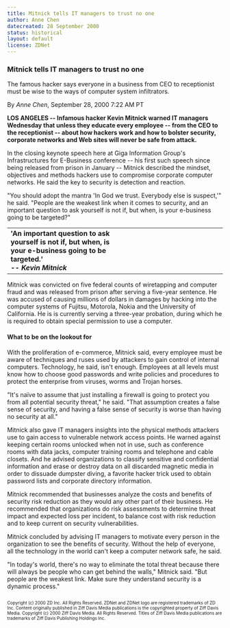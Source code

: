 ```yaml
---
title: Mitnick tells IT managers to trust no one
author: Anne Chen
datecreated: 28 September 2000
status: historical
layout: default
license: ZDNet
---
```

### Mitnick tells IT managers to trust no one

The famous hacker says everyone in a business from CEO to receptionist must be
wise to the ways of computer system infiltrators.

By *Anne Chen*,
September 28, 2000 7:22 AM PT

**LOS ANGELES -- Infamous hacker Kevin Mitnick warned IT managers
Wednesday that unless they educate every employee -- from the CEO to the
receptionist -- about how hackers work and how to bolster security,
corporate networks and Web sites will never be safe from attack.**


In the closing keynote speech here at Giga Information Group's
Infrastructures for E-Business conference -- his first such speech since
being released from prison in January -- Mitnick described the mindset,
objectives and methods hackers use to compromise corporate computer
networks. He said the key to security is detection and reaction.

"You should adopt the mantra 'In God we trust. Everybody else is
suspect,'" he said. "People are the weakest link when it comes to
security, and an important question to ask yourself is not if, but when,
is your e-business going to be targeted?"

<table>
<colgroup>
<col style="width: 50%" />
<col style="width: 50%" />
</colgroup>
<tbody>
<tr class="odd">
<td style="text-align: left;"><strong>'An important question to ask yourself is
not if, but when, is your e-business going to be targeted.'</strong><br />
<strong><em>-- Kevin Mitnick</em></strong><br />
</td>
</tr>
</tbody>
</table>

Mitnick was convicted on five federal counts of wiretapping and computer
fraud and was released from prison after serving a five-year sentence.
He was accused of causing millions of dollars in damages by hacking into
the computer systems of Fujitsu, Motorola, Nokia and the University of
California. He is is currently serving a three-year probation, during
which he is required to obtain special permission to use a computer.

#### What to be on the lookout for
With the proliferation of e-commerce, Mitnick said, every employee must
be aware of techniques and ruses used by attackers to gain control of
internal computers. Technology, he said, isn't enough. Employees at all
levels must know how to choose good passwords and write policies and
procedures to protect the enterprise from viruses, worms and Trojan
horses.

"It's naïve to assume that just installing a firewall is going to
protect you from all potential security threat," he said. "That
assumption creates a false sense of security, and having a false sense
of security is worse than having no security at all."

Mitnick also gave IT managers insights into the physical methods
attackers use to gain access to vulnerable network access points. He
warned against keeping certain rooms unlocked when not in use, such as
conference rooms with data jacks, computer training rooms and telephone
and cable closets. And he advised organizations to classify sensitive
and confidential information and erase or destroy data on all discarded
magnetic media in order to dissuade dumpster diving, a favorite hacker
trick used to obtain password lists and corporate directory information.

Mitnick recommended that businesses analyze the costs and benefits of
security risk reduction as they would any other part of their business.
He recommended that organizations do risk assessments to determine
threat impact and expected loss per incident, to balance cost with risk
reduction and to keep current on security vulnerabilities.

Mitnick concluded by advising IT managers to motivate every person in
the organization to see the benefits of security. Without the help of
everyone, all the technology in the world can't keep a computer network
safe, he said.

"In today's world, there's no way to eliminate the total threat because
there will always be people who can get behind the walls," Mitnick said.
"But people are the weakest link. Make sure they understand security is
a dynamic process."

<div style="font-size:x-small;line-height:1.2em;padding-top:1em;padding-bottom:3em;">
Copyright (c) 2000 ZD Inc. All Rights Reserved. ZDNet
and ZDNet logo are registered trademarks of ZD Inc. Content originally
published in Ziff Davis Media publications is the copyrighted property
of Ziff Davis Media. Copyright (c) 2000 Ziff Davis Media. All Rights
Reserved. Titles of Ziff Davis Media publications are trademarks of Ziff
Davis Publishing Holdings Inc.
</div>

